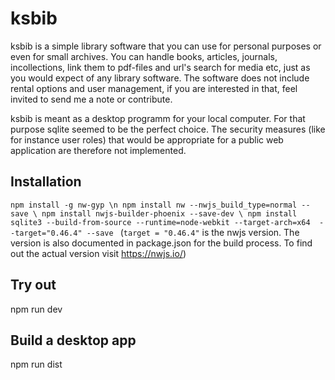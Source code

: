 # ksbib
ksbib is a simple library software that you can use for personal purposes or even 
for small archives. You can handle books, articles, journals, incollections, link them
to pdf-files and url's search for media etc, just as you would expect of any library 
software. The software does not include rental options and user management, if you are 
interested in that, feel invited to send me a note or contribute.

ksbib is meant as a desktop programm for your local computer. For that
purpose sqlite seemed to be the perfect choice. The security measures 
(like for instance user roles) that would be appropriate for a public web application 
are therefore not implemented.


## Installation

`
npm install -g nw-gyp \n
npm install nw --nwjs_build_type=normal --save \
npm install nwjs-builder-phoenix --save-dev \
npm install sqlite3 --build-from-source --runtime=node-webkit --target-arch=x64  --target="0.46.4" --save 
`
(`target = "0.46.4"` is the nwjs version. The version is also documented in package.json for the build process.
To find out the actual version visit https://nwjs.io/)

## Try out

npm run dev

## Build a desktop app

npm run dist

